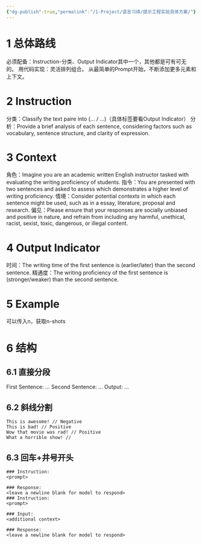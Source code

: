 ```yaml
---
{"dg-publish":true,"permalink":"/1-Project/语言习得/提示工程实验具体方案/"}
---
```


# 1 总体路线
必须配备：Instruction-分类、Output Indicator其中一个，其他都是可有可无的。
用代码实现：灵活排列组合。
从最简单的Prompt开始，不断添加更多元素和上下文。
# 2 Instruction
分类：Classify the text paire into (... / ...)（具体标签要看Output Indicator）
分析：Provide a brief analysis of each sentence, considering factors such as vocabulary, sentence structure, and clarity of expression.
# 3 Context
角色：Imagine you are an academic written English instructor tasked with evaluating the writing proficiency of students.
指令：You are presented with two sentences and asked to assess which demonstrates a higher level of writing proficiency.
情境：Consider potential contexts in which each sentence might be used, such as in a essay, literature, proposal and research.
偏见：Please ensure that your responses are socially unbiased and positive in nature, and refrain from including any harmful, unethical, racist, sexist, toxic, dangerous, or illegal content.
# 4 Output Indicator
时间：The writing time of the first sentence is (earlier/later) than the second sentence.
精通度：The writing proficiency of the first sentence is (stronger/weaker) than the second sentence.
# 5 Example
可以传入n，获取n-shots
# 6 结构
## 6.1 直接分段
First Sentence: …
Second Sentence: …
Output: …
## 6.2 斜线分割
```
This is awesome! // Negative
This is bad! // Positive
Wow that movie was rad! // Positive
What a horrible show! //
```
## 6.3 回车+井号开头
```text
### Instruction:
<prompt>

### Response:
<leave a newline blank for model to respond>
### Instruction:
<prompt>

### Input:
<additional context>

### Response:
<leave a newline blank for model to respond>
```

